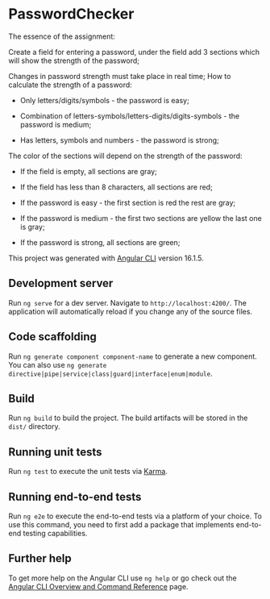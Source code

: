 # PasswordChecker
The essence of the assignment:

Create a field for entering a password, under the field add 3 sections which will show the strength of the password;

Changes in password strength must take place in real time;
How to calculate the strength of a password:

- Only letters/digits/symbols - the password is easy;

- Combination of letters-symbols/letters-digits/digits-symbols - the password is medium;

- Has letters, symbols and numbers - the password is strong;

The color of the sections will depend on the strength of the password:

- If the field is empty, all sections are gray;

- If the field has less than 8 characters, all sections are red;

- If the password is easy - the first section is red the rest are gray;

- If the password is medium - the first two sections are yellow the last one is gray;

- If the password is strong, all sections are green;


This project was generated with [Angular CLI](https://github.com/angular/angular-cli) version 16.1.5.

## Development server

Run `ng serve` for a dev server. Navigate to `http://localhost:4200/`. The application will automatically reload if you change any of the source files.

## Code scaffolding

Run `ng generate component component-name` to generate a new component. You can also use `ng generate directive|pipe|service|class|guard|interface|enum|module`.

## Build

Run `ng build` to build the project. The build artifacts will be stored in the `dist/` directory.

## Running unit tests

Run `ng test` to execute the unit tests via [Karma](https://karma-runner.github.io).

## Running end-to-end tests

Run `ng e2e` to execute the end-to-end tests via a platform of your choice. To use this command, you need to first add a package that implements end-to-end testing capabilities.

## Further help

To get more help on the Angular CLI use `ng help` or go check out the [Angular CLI Overview and Command Reference](https://angular.io/cli) page.
